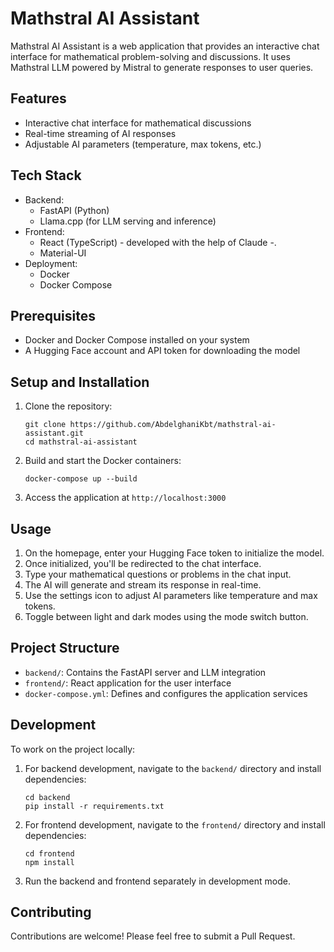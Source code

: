 # Mathstral AI Assistant

Mathstral AI Assistant is a web application that provides an interactive chat interface for mathematical problem-solving and discussions. It uses Mathstral LLM  powered by Mistral  to generate responses to user queries.

## Features

- Interactive chat interface for mathematical discussions
- Real-time streaming of AI responses
- Adjustable AI parameters (temperature, max tokens, etc.)

## Tech Stack

- Backend:
  - FastAPI (Python)
  - Llama.cpp (for LLM serving and inference)
- Frontend:
  - React (TypeScript) - developed with the help of Claude -. 
  - Material-UI
- Deployment:
  - Docker
  - Docker Compose

## Prerequisites

- Docker and Docker Compose installed on your system
- A Hugging Face account and API token for downloading the model

## Setup and Installation

1. Clone the repository:
   ```
   git clone https://github.com/AbdelghaniKbt/mathstral-ai-assistant.git
   cd mathstral-ai-assistant
   ```


2. Build and start the Docker containers:
   ```
   docker-compose up --build
   ```

3. Access the application at `http://localhost:3000`

## Usage

1. On the homepage, enter your Hugging Face token to initialize the model.
2. Once initialized, you'll be redirected to the chat interface.
3. Type your mathematical questions or problems in the chat input.
4. The AI will generate and stream its response in real-time.
5. Use the settings icon to adjust AI parameters like temperature and max tokens.
6. Toggle between light and dark modes using the mode switch button.

## Project Structure

- `backend/`: Contains the FastAPI server and LLM integration
- `frontend/`: React application for the user interface
- `docker-compose.yml`: Defines and configures the application services

## Development

To work on the project locally:

1. For backend development, navigate to the `backend/` directory and install dependencies:
   ```
   cd backend
   pip install -r requirements.txt
   ```

2. For frontend development, navigate to the `frontend/` directory and install dependencies:
   ```
   cd frontend
   npm install
   ```

3. Run the backend and frontend separately in development mode.

## Contributing

Contributions are welcome! Please feel free to submit a Pull Request.